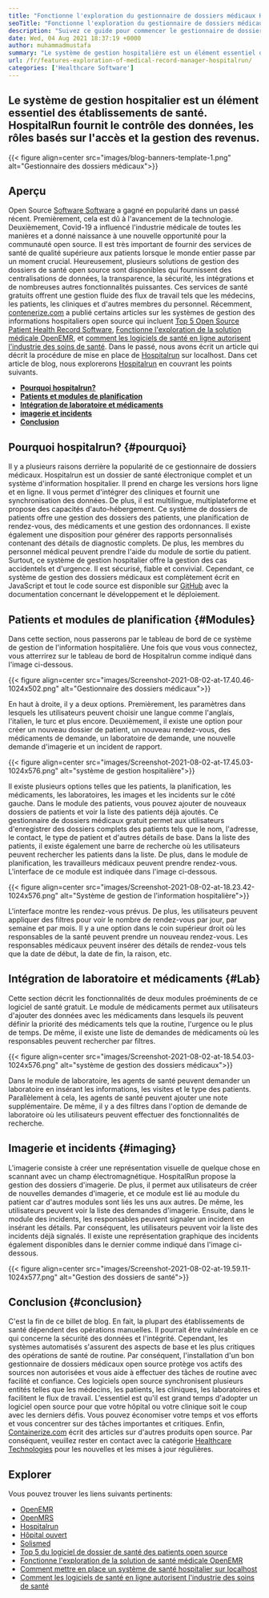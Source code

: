 ```yaml
---
title: "Fonctionne l'exploration du gestionnaire de dossiers médicaux Hospitalrun" 
seoTitle: "Fonctionne l'exploration du gestionnaire de dossiers médicaux Hospitalrun" 
description: "Suivez ce guide pour commencer le gestionnaire de dossiers médicaux Hospitalrun. Il est open source, multilingue et automatise bon nombre des processus importants." 
date: Wed, 04 Aug 2021 18:37:19 +0000
author: muhammadmustafa
summary: "Le système de gestion hospitalière est un élément essentiel des établissements de santé. HospitalRun fournit le contrôle des données, les rôles basés sur l'accès et la gestion des revenus." 
url: /fr/features-exploration-of-medical-record-manager-hospitalrun/
categories: ['Healthcare Software']
---
```


## Le système de gestion hospitalier est un élément essentiel des établissements de santé. HospitalRun fournit le contrôle des données, les rôles basés sur l'accès et la gestion des revenus.

{{< figure align=center src="images/blog-banners-template-1.png" alt="Gestionnaire des dossiers médicaux">}}


## Aperçu
Open Source [Software Software][1] a gagné en popularité dans un passé récent. Premièrement, cela est dû à l'avancement de la technologie. Deuxièmement, Covid-19 a influencé l'industrie médicale de toutes les manières et a donné naissance à une nouvelle opportunité pour la communauté open source. Il est très important de fournir des services de santé de qualité supérieure aux patients lorsque le monde entier passe par un moment crucial. Heureusement, plusieurs solutions de gestion des dossiers de santé open source sont disponibles qui fournissent des centralisations de données, la transparence, la sécurité, les intégrations et de nombreuses autres fonctionnalités puissantes. Ces services de santé gratuits offrent une gestion fluide des flux de travail tels que les médecins, les patients, les cliniques et d'autres membres du personnel. Récemment, [contenerize.com][2] a publié certains articles sur les systèmes de gestion des informations hospitaliers open source qui incluent [Top 5 Open Source Patient Health Record Software][3], [Fonctionne l'exploration de la solution médicale OpenEMR][4], et [comment les logiciels de santé en ligne autorisent l'industrie des soins de santé][5].
Dans le passé, nous avons écrit un article qui décrit la procédure de mise en place de [Hospitalrun][6] sur localhost. Dans cet article de blog, nous explorerons [Hospitalrun][6] en couvrant les points suivants.
  * **[Pourquoi hospitalrun?][7]** 
  * **[Patients et modules de planification][8]** 
  * **[Intégration de laboratoire et médicaments][9]** 
  * **[imagerie et incidents][10]** 
  * **[Conclusion][11]** 

## Pourquoi hospitalrun?   {#pourquoi}
Il y a plusieurs raisons derrière la popularité de ce gestionnaire de dossiers médicaux. Hospitalrun est un dossier de santé électronique complet et un système d'information hospitalier. Il prend en charge les versions hors ligne et en ligne. Il vous permet d'intégrer des cliniques et fournit une synchronisation des données. De plus, il est multilingue, multiplateforme et propose des capacités d'auto-hébergement. Ce système de dossiers de patients offre une gestion des dossiers des patients, une planification de rendez-vous, des médicaments et une gestion des ordonnances. Il existe également une disposition pour générer des rapports personnalisés contenant des détails de diagnostic complets. De plus, les membres du personnel médical peuvent prendre l'aide du module de sortie du patient. Surtout, ce système de gestion hospitalier offre la gestion des cas accidentels et d'urgence. Il est sécurisé, fiable et convivial. Cependant, ce système de gestion des dossiers médicaux est complètement écrit en JavaScript et tout le code source est disponible sur [GitHub][12] avec la documentation concernant le développement et le déploiement.

## Patients et modules de planification   {#Modules}
Dans cette section, nous passerons par le tableau de bord de ce système de gestion de l'information hospitalière. Une fois que vous vous connectez, vous atterrirez sur le tableau de bord de Hospitalrun comme indiqué dans l'image ci-dessous.

{{< figure align=center src="images/Screenshot-2021-08-02-at-17.40.46-1024x502.png" alt="Gestionnaire des dossiers médicaux">}}

En haut à droite, il y a deux options. Premièrement, les paramètres dans lesquels les utilisateurs peuvent choisir une langue comme l'anglais, l'italien, le turc et plus encore. Deuxièmement, il existe une option pour créer un nouveau dossier de patient, un nouveau rendez-vous, des médicaments de demande, un laboratoire de demande, une nouvelle demande d'imagerie et un incident de rapport.

{{< figure align=center src="images/Screenshot-2021-08-02-at-17.45.03-1024x576.png" alt="système de gestion hospitalière">}}

Il existe plusieurs options telles que les patients, la planification, les médicaments, les laboratoires, les images et les incidents sur le côté gauche. Dans le module des patients, vous pouvez ajouter de nouveaux dossiers de patients et voir la liste des patients déjà ajoutés. Ce gestionnaire de dossiers médicaux gratuit permet aux utilisateurs d'enregistrer des dossiers complets des patients tels que le nom, l'adresse, le contact, le type de patient et d'autres détails de base. Dans la liste des patients, il existe également une barre de recherche où les utilisateurs peuvent rechercher les patients dans la liste. De plus, dans le module de planification, les travailleurs médicaux peuvent prendre rendez-vous. L'interface de ce module est indiquée dans l'image ci-dessous.

{{< figure align=center src="images/Screenshot-2021-08-02-at-18.23.42-1024x576.png" alt="Système de gestion de l'information hospitalière">}}

L'interface montre les rendez-vous prévus. De plus, les utilisateurs peuvent appliquer des filtres pour voir le nombre de rendez-vous par jour, par semaine et par mois. Il y a une option dans le coin supérieur droit où les responsables de la santé peuvent prendre un nouveau rendez-vous. Les responsables médicaux peuvent insérer des détails de rendez-vous tels que la date de début, la date de fin, la raison, etc.

## Intégration de laboratoire et médicaments   {#Lab}
Cette section décrit les fonctionnalités de deux modules proéminents de ce logiciel de santé gratuit. Le module de médicaments permet aux utilisateurs d'ajouter des données avec les médicaments dans lesquels ils peuvent définir la priorité des médicaments tels que la routine, l'urgence ou le plus de temps. De même, il existe une liste de demandes de médicaments où les responsables peuvent rechercher par filtres.

{{< figure align=center src="images/Screenshot-2021-08-02-at-18.54.03-1024x576.png" alt="système de gestion des dossiers médicaux">}}

Dans le module de laboratoire, les agents de santé peuvent demander un laboratoire en insérant les informations, les visites et le type des patients. Parallèlement à cela, les agents de santé peuvent ajouter une note supplémentaire. De même, il y a des filtres dans l'option de demande de laboratoire où les utilisateurs peuvent effectuer des fonctionnalités de recherche.

## Imagerie et incidents   {#imaging}
L'imagerie consiste à créer une représentation visuelle de quelque chose en scannant avec un champ électromagnétique. HospitalRun propose la gestion des dossiers d'imagerie. De plus, il permet aux utilisateurs de créer de nouvelles demandes d'imagerie, et ce module est lié au module du patient car d'autres modules sont liés les uns aux autres. De même, les utilisateurs peuvent voir la liste des demandes d'imagerie. Ensuite, dans le module des incidents, les responsables peuvent signaler un incident en insérant les détails. Par conséquent, les utilisateurs peuvent voir la liste des incidents déjà signalés. Il existe une représentation graphique des incidents également disponibles dans le dernier comme indiqué dans l'image ci-dessous.

{{< figure align=center src="images/Screenshot-2021-08-02-at-19.59.11-1024x577.png" alt="Gestion des dossiers de santé">}}


## Conclusion   {#conclusion}
C'est la fin de ce billet de blog. En fait, la plupart des établissements de santé dépendent des opérations manuelles. Il pourrait être vulnérable en ce qui concerne la sécurité des données et l'intégrité. Cependant, les systèmes automatisés s'assurent des aspects de base et les plus critiques des opérations de santé de routine. Par conséquent, l'installation d'un bon gestionnaire de dossiers médicaux open source protège vos actifs des sources non autorisées et vous aide à effectuer des tâches de routine avec facilité et confiance. Ces logiciels open source synchronisent plusieurs entités telles que les médecins, les patients, les cliniques, les laboratoires et facilitent le flux de travail. L'essentiel est qu'il est grand temps d'adopter un logiciel open source pour que votre hôpital ou votre clinique soit le coup avec les derniers défis. Vous pouvez économiser votre temps et vos efforts et vous concentrer sur des tâches importantes et critiques.
Enfin, [Containerize.com][2] écrit des articles sur d'autres produits open source. Par conséquent, veuillez rester en contact avec la catégorie [Healthcare Technologies][1] pour les nouvelles et les mises à jour régulières.

## Explorer
Vous pouvez trouver les liens suivants pertinents:
  * [OpenEMR][13]
  * [OpenMRS][14]
  * [Hospitalrun][15]
  * [Hôpital ouvert][16]
  * [Solismed][17]
  * [Top 5 du logiciel de dossier de santé des patients open source][3]
  * [Fonctionne l'exploration de la solution de santé médicale OpenEMR][4]
  * [Comment mettre en place un système de santé hospitalier sur localhost][18]
  * [Comment les logiciels de santé en ligne autorisent l'industrie des soins de santé][5]

  
[1]: https://products.containerize.com/healthcare-technologies/
[2]: https://www.containerize.com/
[3]: https://blog.containerize.com/2021/03/05/top-5-open-source-patient-record-management-software/
[4]: https://blog.containerize.com/healthcare-software/open-source-medical-software-openemr-features/
[5]: https://blog.containerize.com/2021/02/12/how-online-healthcare-software-empowers-healthcare-industry/
[6]: https://products.containerize.com/healthcare-technologies/hospitalrun/
[7]: #why
[8]: #modules
[9]: #lab
[10]: #imaging
[11]: #Conclusion
[12]: https://github.com/HospitalRun/hospitalrun
[13]: https://products.containerize.com/health-care-technologies/openemr
[14]: https://products.containerize.com/health-care-technologies/openmrs
[15]: https://products.containerize.com/healthcare-technologies/hospitalrun
[16]: https://products.containerize.com/healthcare-technologies/open-hospital
[17]: https://products.containerize.com/healthcare-technologies/solismed
[18]: https://blog.containerize.com/healthcare-software/how-to-install-hospitalrun-hospital-management-system/
